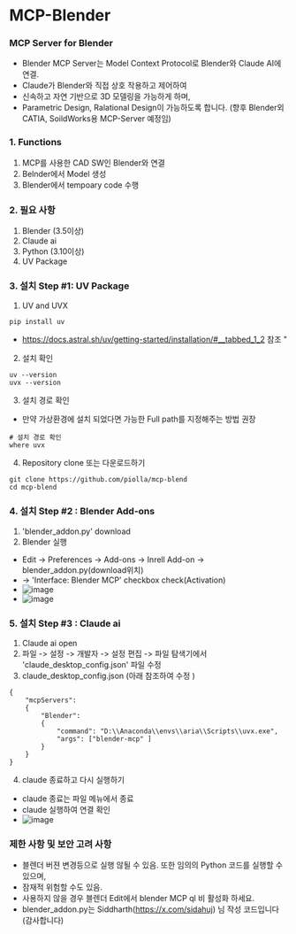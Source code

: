 # MCP-Blender 

### MCP Server for Blender 
- Blender MCP Server는 Model Context Protocol로 Blender와 Claude AI에 연결.
- Claude가 Blender와 직접 상호 작용하고 제어하여
- 신속하고 자연 기반으로 3D 모델링을 가능하게 하며,
- Parametric Design, Ralational Design이 가능하도록 합니다.
  (향후 Blender외 CATIA, SoildWorks용 MCP-Server 예정임)

### 1. Functions 
1) MCP를 사용한 CAD SW인 Blender와 연결
2) Belnder에서 Model 생성
3) Blender에서 tempoary code 수행

### 2. 필요 사항 
1) Blender (3.5이상)
2) Claude ai 
3) Python (3.10이상) 
4) UV Package 

### 3. 설치 Step #1: UV Package   
1) UV and UVX
``` text
pip install uv 
```
- https://docs.astral.sh/uv/getting-started/installation/#__tabbed_1_2 참조
"
2) 설치 확인
```shell
uv --version
uvx --version 
```

3) 설치 경로 확인
- 만약 가상환경에 설치 되었다면 가능한 Full path를 지정해주는 방법 권장
```shell
# 설치 경로 확인 
where uvx 
```

4) Repository clone 또는 다운로드하기
```bsah
git clone https://github.com/piolla/mcp-blend
cd mcp-blend
```

### 4. 설치 Step #2 : Blender Add-ons 
1) 'blender_addon.py' download
2) Blender 실행 
- Edit -> Preferences -> Add-ons -> Inrell Add-on -> blender_addon.py(download위치)
- -> 'Interface: Blender MCP' checkbox check(Activation)
- ![image](https://github.com/user-attachments/assets/6ea56892-d70b-4bfa-a5a4-fb243e898353)
- ![image](https://github.com/user-attachments/assets/7f758322-5864-47c4-809b-00c4695512aa)


### 5. 설치 Step #3 : Claude ai 
1) Claude ai open
2) 파일 -> 설정 -> 개발자 -> 설정 편집 -> 파일 탐색기에서 'claude_desktop_config.json' 파일 수정
3) claude_desktop_config.json (아래 참조하여 수정 )
```script
{
    "mcpServers":
    {
        "Blender":
        {
            "command": "D:\\Anaconda\\envs\\aria\\Scripts\\uvx.exe",
            "args": ["blender-mcp" ]
        }
    }
}
```

4) claude 종료하고 다시 실행하기
- claude 종료는 파일 메뉴에서 종료
- claude 실행하여 연결 확인
- ![image](https://github.com/user-attachments/assets/2fc7750d-9bc7-4c25-9d73-9bcd399b78b6)

###  제한 사항 및 보안 고려 사항
- 블렌더 버젼 변경등으로 실행 않될 수 있음. 또한 임의의 Python 코드를 실행할 수 있으며,
- 잠재적 위험할 수도 있음.
- 사용하지 않을 경우 블렌더 Edit에서 blender MCP ql 비 활성화 하세요.
- blender_addon.py는 Siddharth(https://x.com/sidahuj) 님 작성 코드입니다(감사합니다)  
